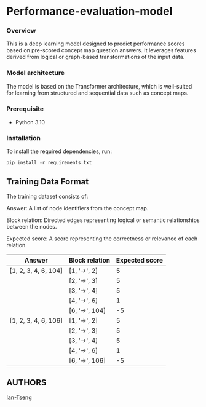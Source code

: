 # Performance-evaluation-model




### Overview 
This is a deep learning model designed to predict performance scores based on pre-scored concept map question answers. It leverages features derived from logical or graph-based transformations of the input data.


### Model architecture
The model is based on the Transformer architecture, which is well-suited for learning from structured and sequential data such as concept maps.


### Prerequisite
- Python 3.10


### Installation
To install the required dependencies, run:
```
pip install -r requirements.txt
```


## Training Data Format
The training dataset consists of:

Answer: A list of node identifiers from the concept map.

Block relation: Directed edges representing logical or semantic relationships between the nodes.

Expected score: A score representing the correctness or relevance of each relation.

| Answer               | Block relation | Expected score |
|----------------------|----------------|----------------|
| [1, 2, 3, 4, 6, 104] | [1, '->', 2]   | 5              |
|                      | [2, '->', 3]   | 5              |
|                      | [3, '->', 4]   | 5              |
|                      | [4, '->', 6]   | 1              |
|                      | [6, '->', 104] | -5             |
| [1, 2, 3, 4, 6, 106] | [1, '->', 2]   | 5              |
|                      | [2, '->', 3]   | 5              |
|                      | [3, '->', 4]   | 5              |
|                      | [4, '->', 6]   | 1              |
|                      | [6, '->', 106] | -5             |

## AUTHORS
[Ian-Tseng](https://github.com/Ian-Tseng/)
